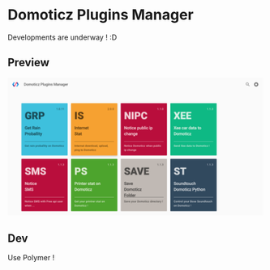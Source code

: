 # Domoticz Plugins Manager

Developments are underway ! :D

## Preview
[![Preview img](img/screen_1.png)](https://github.com/T3kstiil3/Domoticz_Scripts/tree/master/app)

## Dev

Use Polymer !